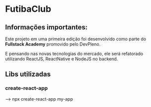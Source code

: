 # FutibaClub

## Informações importantes:

Este projeto em uma primeira edição foi desenvolvido como parte do **Fullstack Academy** promovido pelo DevPleno.

E pensando nas novas tecnologias do mercado, ele será refatorado utilizando ReactJS, ReactNative e NodeJS no backend.

## Libs utilizadas

### **create-react-app**

--> npx create-react-app my-app
